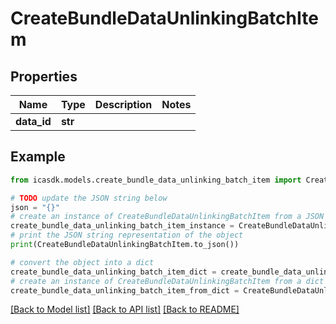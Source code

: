 # CreateBundleDataUnlinkingBatchItem


## Properties

Name | Type | Description | Notes
------------ | ------------- | ------------- | -------------
**data_id** | **str** |  | 

## Example

```python
from icasdk.models.create_bundle_data_unlinking_batch_item import CreateBundleDataUnlinkingBatchItem

# TODO update the JSON string below
json = "{}"
# create an instance of CreateBundleDataUnlinkingBatchItem from a JSON string
create_bundle_data_unlinking_batch_item_instance = CreateBundleDataUnlinkingBatchItem.from_json(json)
# print the JSON string representation of the object
print(CreateBundleDataUnlinkingBatchItem.to_json())

# convert the object into a dict
create_bundle_data_unlinking_batch_item_dict = create_bundle_data_unlinking_batch_item_instance.to_dict()
# create an instance of CreateBundleDataUnlinkingBatchItem from a dict
create_bundle_data_unlinking_batch_item_from_dict = CreateBundleDataUnlinkingBatchItem.from_dict(create_bundle_data_unlinking_batch_item_dict)
```
[[Back to Model list]](../README.md#documentation-for-models) [[Back to API list]](../README.md#documentation-for-api-endpoints) [[Back to README]](../README.md)


